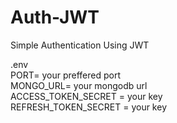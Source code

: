 # Auth-JWT <br>

Simple Authentication Using JWT<br>

.env <br>
PORT= your preffered port <br>
MONGO_URL= your mongodb url <br>
ACCESS_TOKEN_SECRET = your key <br>
REFRESH_TOKEN_SECRET = your key <br>

